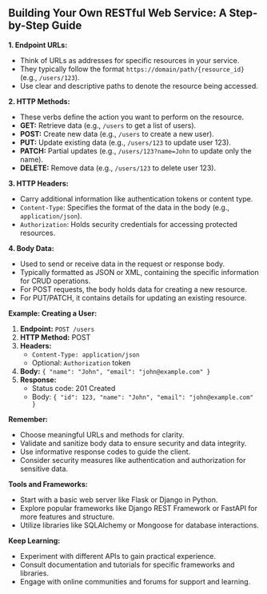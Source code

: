 ## Building Your Own RESTful Web Service: A Step-by-Step Guide


**1. Endpoint URLs:**

- Think of URLs as addresses for specific resources in your service.
- They typically follow the format `https://domain/path/{resource_id}` (e.g., `/users/123`).
- Use clear and descriptive paths to denote the resource being accessed.

**2. HTTP Methods:**

- These verbs define the action you want to perform on the resource.
- **GET:** Retrieve data (e.g., `/users` to get a list of users).
- **POST:** Create new data (e.g., `/users` to create a new user).
- **PUT:** Update existing data (e.g., `/users/123` to update user 123).
- **PATCH:** Partial updates (e.g., `/users/123?name=John` to update only the name).
- **DELETE:** Remove data (e.g., `/users/123` to delete user 123).

**3. HTTP Headers:**

- Carry additional information like authentication tokens or content type.
- `Content-Type`: Specifies the format of the data in the body (e.g., `application/json`).
- `Authorization`: Holds security credentials for accessing protected resources.

**4. Body Data:**

- Used to send or receive data in the request or response body.
- Typically formatted as JSON or XML, containing the specific information for CRUD operations.
- For POST requests, the body holds data for creating a new resource.
- For PUT/PATCH, it contains details for updating an existing resource.

**Example: Creating a User:**

1. **Endpoint:** `POST /users`
2. **HTTP Method:** POST
3. **Headers:**
   - `Content-Type: application/json`
   - Optional: `Authorization` token
4. **Body:** `{ "name": "John", "email": "john@example.com" }`
5. **Response:**
   - Status code: 201 Created
   - Body: `{ "id": 123, "name": "John", "email": "john@example.com" }`

**Remember:**

- Choose meaningful URLs and methods for clarity.
- Validate and sanitize body data to ensure security and data integrity.
- Use informative response codes to guide the client.
- Consider security measures like authentication and authorization for sensitive data.

**Tools and Frameworks:**

- Start with a basic web server like Flask or Django in Python.
- Explore popular frameworks like Django REST Framework or FastAPI for more features and structure.
- Utilize libraries like SQLAlchemy or Mongoose for database interactions.

**Keep Learning:**

- Experiment with different APIs to gain practical experience.
- Consult documentation and tutorials for specific frameworks and libraries.
- Engage with online communities and forums for support and learning.

